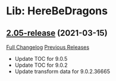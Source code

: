 # Lib: HereBeDragons

## [2.05-release](https://github.com/Nevcairiel/HereBeDragons/tree/2.05-release) (2021-03-15)
[Full Changelog](https://github.com/Nevcairiel/HereBeDragons/compare/2.04-release...2.05-release) [Previous Releases](https://github.com/Nevcairiel/HereBeDragons/releases)

- Update TOC for 9.0.5  
- Update TOC for 9.0.2  
- Update transform data for 9.0.2.36665  
